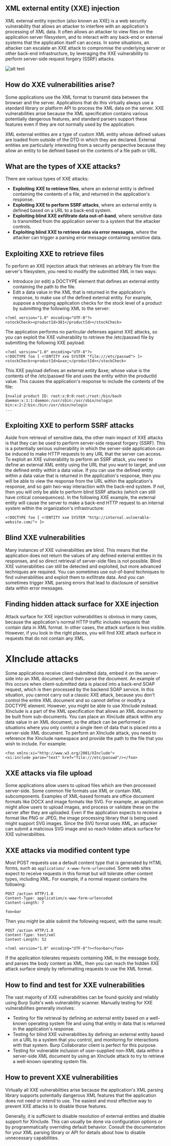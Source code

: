 ## XML external entity (XXE) injection
XML external entity injection (also known as XXE) is a web security vulnerability that allows an attacker to interfere with an application's processing of XML data. It often allows an attacker to view files on the application server filesystem, and to interact with any back-end or external systems that the application itself can access.
In some situations, an attacker can escalate an XXE attack to compromise the underlying server or other back-end infrastructure, by leveraging the XXE vulnerability to perform server-side request forgery (SSRF) attacks.

![alt text](https://github.com/ousbaailyas/-XML_External_Entity_XXE_injection/blob/master/xxe-injection.svg)

## How do XXE vulnerabilities arise?
Some applications use the XML format to transmit data between the browser and the server. Applications that do this virtually always use a standard library or platform API to process the XML data on the server. XXE vulnerabilities arise because the XML specification contains various potentially dangerous features, and standard parsers support these features even if they are not normally used by the application.

XML external entities are a type of custom XML entity whose defined values are loaded from outside of the DTD in which they are declared. External entities are particularly interesting from a security perspective because they allow an entity to be defined based on the contents of a file path or URL.

## What are the types of XXE attacks?
There are various types of XXE attacks:
- **Exploiting XXE to retrieve files**, where an external entity is defined containing the contents of a file, and returned in the application's response.
- **Exploiting XXE to perform SSRF attacks**, where an external entity is defined based on a URL to a back-end system.
- **Exploiting blind XXE exfiltrate data out-of-band**, where sensitive data is transmitted from the application server to a system that the attacker controls.
- **Exploiting blind XXE to retrieve data via error messages**, where the attacker can trigger a parsing error message containing sensitive data.

## Exploiting XXE to retrieve files
To perform an XXE injection attack that retrieves an arbitrary file from the server's filesystem, you need to modify the submitted XML in two ways:
- Introduce (or edit) a DOCTYPE element that defines an external entity containing the path to the file.
- Edit a data value in the XML that is returned in the application's response, to make use of the defined external entity.
For example, suppose a shopping application checks for the stock level of a product by submitting the following XML to the server:

```
<?xml version="1.0" encoding="UTF-8"?>
<stockCheck><productId>381</productId></stockCheck>
```
The application performs no particular defenses against XXE attacks, so you can exploit the XXE vulnerability to retrieve the /etc/passwd file by submitting the following XXE payload:

```
<?xml version="1.0" encoding="UTF-8"?>
<!DOCTYPE foo [ <!ENTITY xxe SYSTEM "file:///etc/passwd"> ]>
<stockCheck><productId>&xxe;</productId></stockCheck>
```
This XXE payload defines an external entity &xxe; whose value is the contents of the /etc/passwd file and uses the entity within the productId value. This causes the application's response to include the contents of the file:

```
Invalid product ID: root:x:0:0:root:/root:/bin/bash
daemon:x:1:1:daemon:/usr/sbin:/usr/sbin/nologin
bin:x:2:2:bin:/bin:/usr/sbin/nologin
...
```

## Exploiting XXE to perform SSRF attacks
Aside from retrieval of sensitive data, the other main impact of XXE attacks is that they can be used to perform server-side request forgery (SSRF). This is a potentially serious vulnerability in which the server-side application can be induced to make HTTP requests to any URL that the server can access.
To exploit an XXE vulnerability to perform an SSRF attack, you need to define an external XML entity using the URL that you want to target, and use the defined entity within a data value. If you can use the defined entity within a data value that is returned in the application's response, then you will be able to view the response from the URL within the application's response, and so gain two-way interaction with the back-end system. If not, then you will only be able to perform blind SSRF attacks (which can still have critical consequences).
In the following XXE example, the external entity will cause the server to make a back-end HTTP request to an internal system within the organization's infrastructure:

```
<!DOCTYPE foo [ <!ENTITY xxe SYSTEM "http://internal.vulnerable-website.com/"> ]>
```

## Blind XXE vulnerabilities
Many instances of XXE vulnerabilities are blind. This means that the application does not return the values of any defined external entities in its responses, and so direct retrieval of server-side files is not possible.
Blind XXE vulnerabilities can still be detected and exploited, but more advanced techniques are required. You can sometimes use out-of-band techniques to find vulnerabilities and exploit them to exfiltrate data. And you can sometimes trigger XML parsing errors that lead to disclosure of sensitive data within error messages.

## Finding hidden attack surface for XXE injection
Attack surface for XXE injection vulnerabilities is obvious in many cases, because the application's normal HTTP traffic includes requests that contain data in XML format. In other cases, the attack surface is less visible. However, if you look in the right places, you will find XXE attack surface in requests that do not contain any XML.

# XInclude attacks
Some applications receive client-submitted data, embed it on the server-side into an XML document, and then parse the document. An example of this occurs when client-submitted data is placed into a back-end SOAP request, which is then processed by the backend SOAP service.
In this situation, you cannot carry out a classic XXE attack, because you don't control the entire XML document and so cannot define or modify a DOCTYPE element. However, you might be able to use XInclude instead. XInclude is a part of the XML specification that allows an XML document to be built from sub-documents. You can place an XInclude attack within any data value in an XML document, so the attack can be performed in situations where you only control a single item of data that is placed into a server-side XML document.
To perform an XInclude attack, you need to reference the XInclude namespace and provide the path to the file that you wish to include. For example:

```
<foo xmlns:xi="http://www.w3.org/2001/XInclude">
<xi:include parse="text" href="file:///etc/passwd"/></foo>
```

## XXE attacks via file upload
Some applications allow users to upload files which are then processed server-side. Some common file formats use XML or contain XML subcomponents. Examples of XML-based formats are office document formats like DOCX and image formats like SVG.
For example, an application might allow users to upload images, and process or validate these on the server after they are uploaded. Even if the application expects to receive a format like PNG or JPEG, the image processing library that is being used might support SVG images. Since the SVG format uses XML, an attacker can submit a malicious SVG image and so reach hidden attack surface for XXE vulnerabilities.

## XXE attacks via modified content type
Most POST requests use a default content type that is generated by HTML forms, such as ` application/ x-www-form-urlencoded `. Some web sites expect to receive requests in this format but will tolerate other content types, including XML.
For example, if a normal request contains the following:

```
POST /action HTTP/1.0
Content-Type: application/x-www-form-urlencoded
Content-Length: 7

foo=bar
```

Then you might be able submit the following request, with the same result:

```
POST /action HTTP/1.0
Content-Type: text/xml
Content-Length: 52

<?xml version="1.0" encoding="UTF-8"?><foo>bar</foo>
```

If the application tolerates requests containing XML in the message body, and parses the body content as XML, then you can reach the hidden XXE attack surface simply by reformatting requests to use the XML format.

## How to find and test for XXE vulnerabilities
The vast majority of XXE vulnerabilities can be found quickly and reliably using Burp Suite's web vulnerability scanner.
Manually testing for XXE vulnerabilities generally involves:
- Testing for file retrieval by defining an external entity based on a well-known operating system file and using that entity in data that is returned in the application's response.
- Testing for blind XXE vulnerabilities by defining an external entity based on a URL to a system that you control, and monitoring for interactions with that system. Burp Collaborator client is perfect for this purpose.
- Testing for vulnerable inclusion of user-supplied non-XML data within a server-side XML document by using an XInclude attack to try to retrieve a well-known operating system file.

## How to prevent XXE vulnerabilities
Virtually all XXE vulnerabilities arise because the application's XML parsing library supports potentially dangerous XML features that the application does not need or intend to use. The easiest and most effective way to prevent XXE attacks is to disable those features.

Generally, it is sufficient to disable resolution of external entities and disable support for XInclude. This can usually be done via configuration options or by programmatically overriding default behavior. Consult the documentation for your XML parsing library or API for details about how to disable unnecessary capabilities.
